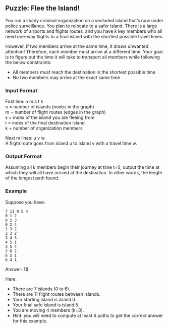 ## Puzzle: Flee the Island!
You run a shady criminal organization on a secluded island that’s now under police surveillance. You plan to relocate to a safer island. There is a large network of airports and flights routes, and you have *k* key members who all need one-way flights to a final island with the shortest possible travel times.

However, if two members arrive at the same time, it draws unwanted attention! Therefore, each member must arrive at a different time. Your goal is to figure out the time it will take to transport all members while following the below constraints:
- All members must reach the destination in the shortest possible time
- No two members may arrive at the exact same time

### Input Format
First line: n m s t k  
n = number of islands (nodes in the graph)  
m = number of flight routes (edges in the graph)  
s = index of the island you are fleeing from  
t = index of the final destination island  
k = number of organization members  

Next m lines: u v w  
A flight route goes from island u to island v with a travel time w.  
### Output Format
Assuming all *k* members begin their journey at time t=0, output the time at which they will all have arrived at the destination. In other words, the length of the longest path found.

### Example
Suppose you have:
```
7 11 0 5 4
0 1 2
0 5 3
0 2 4
1 3 2
2 3 2
3 4 3
4 5 1
3 5 4
2 6 2
6 5 1
6 4 1
```
Answer: **10**

Here:
- There are 7 islands (0 to 6).
- There are 11 flight routes between islands.
- Your starting island is island 0.
- Your final safe island is island 5.
- You are moving 4 members (k=3).
- Hint: you will need to compute at least 6 paths to get the correct answer for this example.